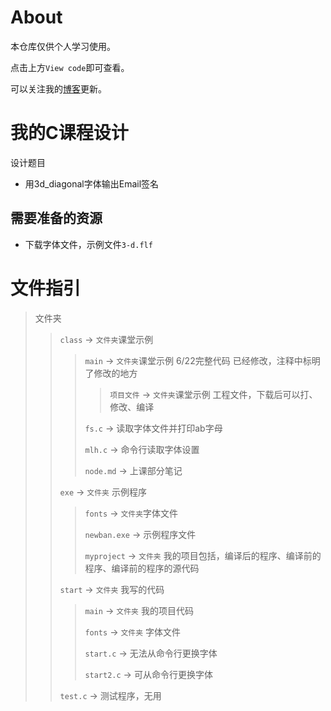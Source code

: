 # About
本仓库仅供个人学习使用。

点击上方`View code`即可查看。


可以关注我的[博客](https://blog.jhxjhx.top)更新。



# 我的C课程设计



设计题目
- 用3d_diagonal字体输出Email签名

## 需要准备的资源
+ 下载字体文件，示例文件`3-d.flf`

# 文件指引
> 文件夹
>>
>> `class`    -> `文件夹`课堂示例 
>>
>>> `main`   -> `文件夹`课堂示例 6/22完整代码  已经修改，注释中标明了修改的地方
>>>>
>>>> `项目文件`   -> `文件夹`课堂示例 工程文件，下载后可以打、修改、编译
>>>
>>> `fs.c`   -> 读取字体文件并打印ab字母   
>>>
>>> `mlh.c`    -> 命令行读取字体设置  
>>>
>>> `node.md`     -> 上课部分笔记  
>>
>> `exe`    -> `文件夹` 示例程序  
>>
>>> `fonts` -> `文件夹`字体文件  
>>>  
>>> `newban.exe`  ->  示例程序文件
>>>
>>> `myproject`    -> `文件夹` 我的项目包括，编译后的程序、编译前的程序、编译前的程序的源代码 
>>>
>> `start`    -> `文件夹` 我写的代码 
>>
>>> `main`   -> `文件夹` 我的项目代码
>>>
>>> `fonts` -> `文件夹` 字体文件 
>>>
>>> `start.c`   -> 无法从命令行更换字体
>>>
>>> `start2.c`   -> 可从命令行更换字体
>>> 
>>
>> `test.c`    -> 测试程序，无用
>>
  









